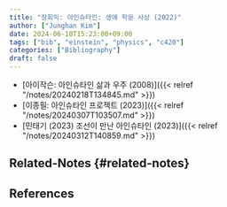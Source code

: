 ```yaml
---
title: "장회익: 아인슈타인: 생애 학문 사상 (2022)"
author: ["Junghan Kim"]
date: 2024-06-18T15:23:00+09:00
tags: ["bib", "einstein", "physics", "c420"]
categories: ["Bibliography"]
draft: false
---
```


-   [아이작슨: 아인슈타인 삶과 우주 (2008)]({{< relref "/notes/20240218T134845.md" >}})
-   [이종필: 아인슈타인 프로젝트 (2023)]({{< relref "/notes/20240307T103507.md" >}})
-   [민태기 (2023) 조선이 만난 아인슈타인 (2023)]({{< relref "/notes/20240312T140859.md" >}})


## Related-Notes {#related-notes}

## References

<style>.csl-entry{text-indent: -1.5em; margin-left: 1.5em;}</style><div class="csl-bib-body">
</div>
